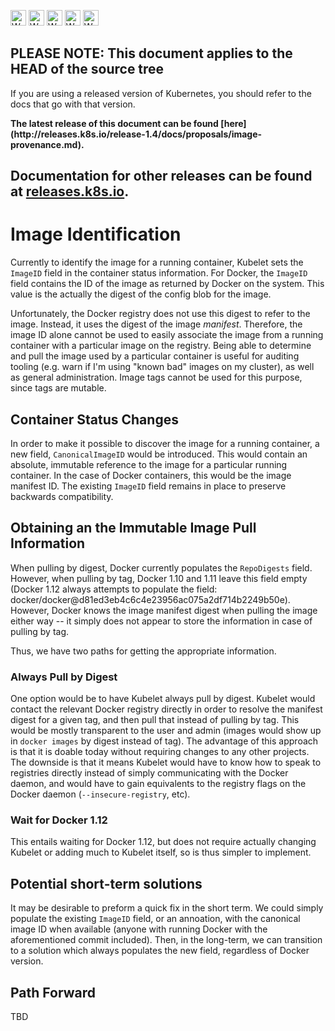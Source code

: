 <!-- BEGIN MUNGE: UNVERSIONED_WARNING -->

<!-- BEGIN STRIP_FOR_RELEASE -->

<img src="http://kubernetes.io/kubernetes/img/warning.png" alt="WARNING"
     width="25" height="25">
<img src="http://kubernetes.io/kubernetes/img/warning.png" alt="WARNING"
     width="25" height="25">
<img src="http://kubernetes.io/kubernetes/img/warning.png" alt="WARNING"
     width="25" height="25">
<img src="http://kubernetes.io/kubernetes/img/warning.png" alt="WARNING"
     width="25" height="25">
<img src="http://kubernetes.io/kubernetes/img/warning.png" alt="WARNING"
     width="25" height="25">

<h2>PLEASE NOTE: This document applies to the HEAD of the source tree</h2>

If you are using a released version of Kubernetes, you should
refer to the docs that go with that version.

<!-- TAG RELEASE_LINK, added by the munger automatically -->
<strong>
The latest release of this document can be found
[here](http://releases.k8s.io/release-1.4/docs/proposals/image-provenance.md).

Documentation for other releases can be found at
[releases.k8s.io](http://releases.k8s.io).
</strong>
--

<!-- END STRIP_FOR_RELEASE -->

<!-- END MUNGE: UNVERSIONED_WARNING -->

Image Identification
====================

Currently to identify the image for a running container, Kubelet sets the
`ImageID` field in the container status information.  For Docker, the
`ImageID` field contains the ID of the image as returned by Docker on the
system.  This value is the actually the digest of the config blob for the
image.

Unfortunately, the Docker registry does not use this digest to refer to
the image.  Instead, it uses the digest of the image *manifest*.
Therefore, the image ID alone cannot be used to easily associate the image
from a running container with a particular image on the registry.  Being
able to determine and pull the image used by a particular container is
useful for auditing tooling (e.g. warn if I'm using "known bad" images on
my cluster), as well as general administration.  Image tags cannot be used
for this purpose, since tags are mutable.

Container Status Changes
------------------------

In order to make it possible to discover the image for a running
container, a new field, `CanonicalImageID` would be introduced.
This would contain an absolute, immutable reference to the image for
a particular running container.  In the case of Docker containers, this
would be the image manifest ID.  The existing `ImageID` field remains in
place to preserve backwards compatibility.

Obtaining an the Immutable Image Pull Information
-------------------------------------------------

When pulling by digest, Docker currently populates the `RepoDigests`
field.  However, when pulling by tag, Docker 1.10 and 1.11 leave this
field empty (Docker 1.12 always attempts to populate the field:
docker/docker@d81ed3eb4c6c4e23956ac075a2df714b2249b50e). However, Docker
knows the image manifest digest when pulling the image either way -- it
simply does not appear to store the information in case of pulling by tag.

Thus, we have two paths for getting the appropriate information.

### Always Pull by Digest ###

One option would be to have Kubelet always pull by digest.  Kubelet would
contact the relevant Docker registry directly in order to resolve the
manifest digest for a given tag, and then pull that instead of pulling by
tag.  This would be mostly transparent to the user and admin (images would
show up in `docker images` by digest instead of tag).  The advantage of
this approach is that it is doable today without requiring changes to any
other projects.  The downside is that it means Kubelet would have to know
how to speak to registries directly instead of simply communicating with
the Docker daemon, and would have to gain equivalents to the registry
flags on the Docker daemon (`--insecure-registry`, etc).

### Wait for Docker 1.12 ###

This entails waiting for Docker 1.12, but does not require actually
changing Kubelet or adding much to Kubelet itself, so is thus simpler to
implement.

Potential short-term solutions
------------------------------

It may be desirable to preform a quick fix in the short term.  We could
simply populate the existing `ImageID` field, or an annoation, with the
canonical image ID when available (anyone with running Docker with the
aforementioned commit included).  Then, in the long-term, we can
transition to a solution which always populates the new field, regardless
of Docker version. 

Path Forward
------------

TBD

